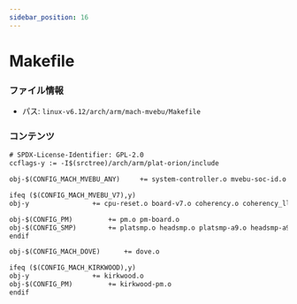 ```yaml
---
sidebar_position: 16
---
```

# Makefile

### ファイル情報

- パス: `linux-v6.12/arch/arm/mach-mvebu/Makefile`

### コンテンツ

```txt
# SPDX-License-Identifier: GPL-2.0
ccflags-y := -I$(srctree)/arch/arm/plat-orion/include

obj-$(CONFIG_MACH_MVEBU_ANY)	 += system-controller.o mvebu-soc-id.o

ifeq ($(CONFIG_MACH_MVEBU_V7),y)
obj-y				 += cpu-reset.o board-v7.o coherency.o coherency_ll.o pmsu.o pmsu_ll.o

obj-$(CONFIG_PM)		 += pm.o pm-board.o
obj-$(CONFIG_SMP)		 += platsmp.o headsmp.o platsmp-a9.o headsmp-a9.o
endif

obj-$(CONFIG_MACH_DOVE)		 += dove.o

ifeq ($(CONFIG_MACH_KIRKWOOD),y)
obj-y				 += kirkwood.o
obj-$(CONFIG_PM)		 += kirkwood-pm.o
endif

```
